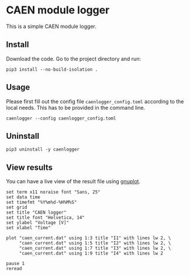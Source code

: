 # CAEN module logger

This is a simple CAEN module logger.

## Install

Download the code. Go to the project directory and run:

```
pip3 install --no-build-isolation .
```

## Usage
Please first fill out the config file `caenlogger_config.toml` according to the local needs. This has to be provided in the command line.

```
caenlogger --config caenlogger_config.toml
```

## Uninstall

```
pip3 uninstall -y caenlogger
```

## View results

You can have a live view of the result file using [gnuplot](http://www.gnuplot.info/).


```
set term x11 noraise font "Sans, 25"
set data time
set timefmt "%Y%m%d-%H%M%S"
set grid
set title "CAEN logger"
set title font "Helvetica, 14"
set ylabel "Voltage [V]"
set xlabel "Time"

plot "caen_current.dat" using 1:3 title "I1" with lines lw 2, \
     "caen current.dat" using 1:5 title "I2" with lines lw 2, \
     "caen_current.dat" using 1:7 title "I3" with lines lw 2, \
     "caen_current.dat" using 1:9 title "I4" with lines lw 2

pause 1
reread
```
